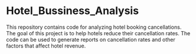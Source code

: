 # Hotel_Bussiness_Analysis
This repository contains code for analyzing hotel booking cancellations. The goal of this project is to help hotels reduce their cancellation rates. The code can be used to generate reports on cancellation rates and other factors that affect hotel revenue.
